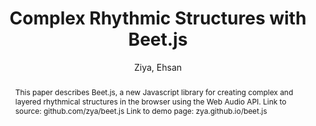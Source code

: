 --- 
title: "Complex Rhythmic Structures with Beet.js" 
abstract: "This paper describes Beet.js, a new Javascript library for creating complex and layered rhythmical structures in the browser using the Web Audio API. Link to source: github.com/zya/beet.js Link to demo page: zya.github.io/beet.js" 
address: "Atlanta, GA, USA" 
author: "Ziya, Ehsan"
webAuthor: "Ehsan Ziya" 
booktitle: "Proceedings of the International Web Audio Conference" 
editor: "Freeman, Jason and Lerch, Alexander and Paradis, Matthew" 
month: "April"
pages: "" 
publisher: "Georgia Tech" 
series: "WAC '16"
track: "Paper"  
year: "2016" 
id: "2016_41" 
tags: year2016
media: none 
pdflink: /_data/papers/pdf/2016/2016_41.pdf
ISSN: 2663-5844
---